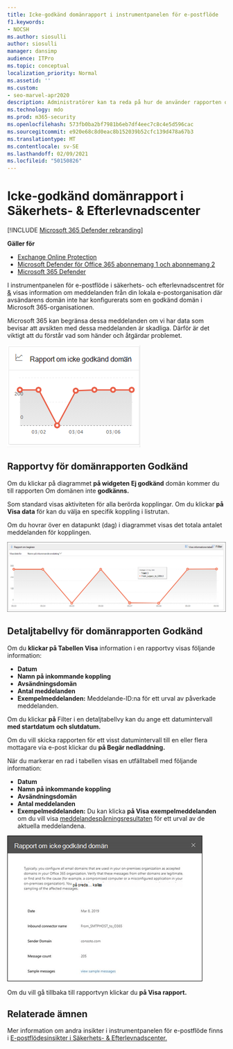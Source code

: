 ```yaml
---
title: Icke-godkänd domänrapport i instrumentpanelen för e-postflöde
f1.keywords:
- NOCSH
ms.author: siosulli
author: siosulli
manager: dansimp
audience: ITPro
ms.topic: conceptual
localization_priority: Normal
ms.assetid: ''
ms.custom:
- seo-marvel-apr2020
description: Administratörer kan ta reda på hur de använder rapporten om icke-godkända domäner i instrumentpanelen för e-postflöde i säkerhets- och efterlevnadscentret för & för att övervaka meddelanden från den lokala organisationen där avsändarens domän inte har konfigurerats i Microsoft 365.
ms.technology: mdo
ms.prod: m365-security
ms.openlocfilehash: 573fb0ba2bf7981b6eb7df4eec7c8c4e5d596cac
ms.sourcegitcommit: e920e68c8d0eac8b152039b52cfc139d478a67b3
ms.translationtype: MT
ms.contentlocale: sv-SE
ms.lasthandoff: 02/09/2021
ms.locfileid: "50150826"
---
```

# <a name="non-accepted-domain-report-in-the-security--compliance-center"></a>Icke-godkänd domänrapport i Säkerhets- & Efterlevnadscenter

[!INCLUDE [Microsoft 365 Defender rebranding](../includes/microsoft-defender-for-office.md)]

**Gäller för**
- [Exchange Online Protection](https://go.microsoft.com/fwlink/?linkid=2148611)
- [Microsoft Defender för Office 365 abonnemang 1 och abonnemang 2](https://go.microsoft.com/fwlink/?linkid=2148715)
- [Microsoft 365 Defender](https://go.microsoft.com/fwlink/?linkid=2118804)

I instrumentpanelen för e-postflöde i säkerhets- och efterlevnadscentret för [&](https://protection.office.com) visas information om meddelanden från din lokala e-postorganisation där avsändarens domän inte har konfigurerats som en godkänd domän i Microsoft [](mail-flow-insights-v2.md) 365-organisationen. 

Microsoft 365 kan begränsa dessa meddelanden om vi har data som bevisar att avsikten med dessa meddelanden är skadliga. Därför är det viktigt att du förstår vad som händer och åtgärdar problemet.

![Domänwidget som inte godkänts i instrumentpanelen för e-postflöde i & Efterlevnadscenter](../../media/mfi-non-accepted-domain-report-widget.png)

## <a name="report-view-for-the-non-accepted-domain-report"></a>Rapportvy för domänrapporten Godkänd

Om du klickar på diagrammet **på widgeten Ej godkänd** domän kommer du till rapporten Om domänen inte **godkänns.**

Som standard visas aktiviteten för alla berörda kopplingar. Om du klickar **på Visa data** för kan du välja en specifik koppling i listrutan.

Om du hovrar över en datapunkt (dag) i diagrammet visas det totala antalet meddelanden för kopplingen.

![Rapportvy i domänrapporten Godkänd](../../media/mfi-non-accepted-domain-report-overview-view.png)

## <a name="details-table-view-for-the-non-accepted-domain-report"></a>Detaljtabellvy för domänrapporten Godkänd

Om du **klickar på Tabellen Visa** information i en rapportvy visas följande information:

- **Datum**
- **Namn på inkommande koppling**
- **Avsändningsdomän**
- **Antal meddelanden**
- **Exempelmeddelanden:** Meddelande-ID:na för ett urval av påverkade meddelanden.

Om du klickar **på** Filter i en detaljtabellvy kan du ange ett datumintervall **med startdatum** **och slutdatum.**

Om du vill skicka rapporten för ett visst datumintervall till en eller flera mottagare via e-post klickar du **på Begär nedladdning.**

När du markerar en rad i tabellen visas en utfälltabell med följande information:

- **Datum**
- **Namn på inkommande koppling**
- **Avsändningsdomän**
- **Antal meddelanden**
- **Exempelmeddelanden:** Du kan klicka **på Visa exempelmeddelanden** om du vill visa [meddelandespårningsresultaten](message-trace-scc.md) för ett urval av de aktuella meddelandena.

![Information som visas när du har valt en rad i tabellvyn Detaljer i rapporten Om godkänd domän](../../media/mfi-non-accepted-domain-report-details-flyout.png)

Om du vill gå tillbaka till rapportvyn klickar du **på Visa rapport.**

## <a name="related-topics"></a>Relaterade ämnen

Mer information om andra insikter i instrumentpanelen för e-postflöde finns i [E-postflödesinsikter i Säkerhets- & Efterlevnadscenter.](mail-flow-insights-v2.md)
